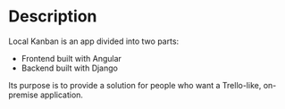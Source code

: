 # Description

Local Kanban is an app divided into two parts:
- Frontend built with Angular
- Backend built with Django

Its purpose is to provide a solution for people who want a Trello-like, on-premise application.